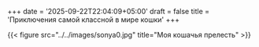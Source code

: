 +++
date = '2025-09-22T22:04:09+05:00'
draft = false
title = 'Приключения самой классной в мире кошки'
+++

{{< figure src="../../images/sonya0.jpg" title="Моя кошачья прелесть" >}}
